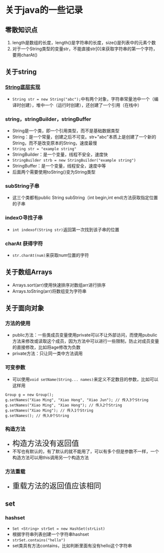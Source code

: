 # 关于java的一些记录

## 零散知识点
1. length是数组的长度，length()是字符串的长度，size()是列表中的元素个数
2. 对于一个String类型的变量str，不能直接str[0]来获取字符串的第一个字符，要用charAt()
## 关于string
### [String底层实现](https://www.cnblogs.com/xiaoxi/p/6036701.html)
- `String str = new String("abc");`中有两个对象，字符串常量池中一个（编译时创建），堆中一个（运行时创建），还创建了一个引用（在栈中）
### string，stringBuilder，stringBuffer
- String是一个类，即一个引用类型，而不是基础数据类型
- String：是一个常量，创建之后不可变。str+"abc"本质上是创建了一个新的String，而不是改变原本的String，速度最慢
- `String str = "example string"`
- StringBuilder：是一个变量，线程不安全，速度快
- `StringBuilder strb = new StringBuilder("example string")`
- StringBuffer：是一个变量，线程安全，速度中等
- 后面两个需要使用toString()变为String类型
### subString子串
- 这三个类都有public String subString（int begin,int end)方法获取指定位置的子串
### indexO寻找子串
- `int indexof(String str)`返回第一次找到该子串的位置
### charAt 获得字符
- `str.charAt(num)`来获取num位置的字符
## 关于数组Arrays
- Arrays.sort(arr)使用快速排序对数组arr进行排序
- Arrays.toString(arr)将数组变为字符串
## 关于面向对象
### 方法的使用
- public方法：一些类成员变量使用private可以不让外部访问，而使用pubulic方法来修改或读取这个成员，因为方法中可以进行一些限制，防止对成员变量的直接修改，比如将age修改为负数
- private方法：只让同一类中方法调用
### 可变参数
- 可以使用`void setName(String... names)`来定义不定数目的参数，比如可以这样用
```
Group g = new Group();
g.setNames("Xiao Ming", "Xiao Hong", "Xiao Jun"); // 传入3个String
g.setNames("Xiao Ming", "Xiao Hong"); // 传入2个String
g.setNames("Xiao Ming"); // 传入1个String
g.setNames(); // 传入0个String
```
### 构造方法
- <font size=5>构造方法没有返回值</font>
- 不写也有默认的，有了默认的就不能用了，可以有多个但是参数不一样，一个构造方法可以用this调用另一个构造方法
### 方法重载
- <font size=5>重载方法的返回值应该相同</font>
## set
### hashset
- `Set <String> strSet = new HashSet(strList)`
- 根据字符串列表创建一个字符串hashset
- `strSet.contains("hello")`
- set类具有方法contains，比如判断里面有没有hello这个字符串